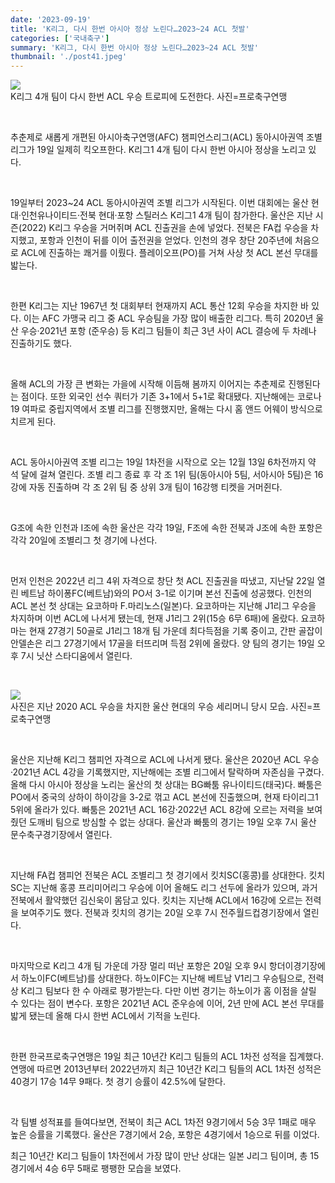 ```yaml
---
date: '2023-09-19'
title: 'K리그, 다시 한번 아시아 정상 노린다…2023~24 ACL 첫발'
categories: ['국내축구']
summary: 'K리그, 다시 한번 아시아 정상 노린다…2023~24 ACL 첫발'
thumbnail: './post41.jpeg'
---
```


![](https://imgnews.pstatic.net/image/241/2023/09/19/0003301651_001_20230919131101268.jpg?type=w647)<br/>K리그 4개 팀이 다시 한번 ACL 우승 트로피에 도전한다. 사진=프로축구연맹

<br/>

추춘제로 새롭게 개편된 아시아축구연맹(AFC) 챔피언스리그(ACL) 동아시아권역 조별 리그가 19일 일제히 킥오프한다. K리그1 4개 팀이 다시 한번 아시아 정상을 노리고 있다.

<br/>

19일부터 2023~24 ACL 동아시아권역 조별 리그가 시작된다. 이번 대회에는 울산 현대·인천유나이티드·전북 현대·포항 스틸러스 K리그1 4개 팀이 참가한다. 울산은 지난 시즌(2022) K리그 우승을 거머쥐며 ACL 진출권을 손에 넣었다. 전북은 FA컵 우승을 차지했고, 포항과 인천이 뒤를 이어 출전권을 얻었다. 인천의 경우 창단 20주년에 처음으로 ACL에 진출하는 쾌거를 이뤘다. 플레이오프(PO)를 거쳐 사상 첫 ACL 본선 무대를 밟는다.

<br/>

한편 K리그는 지난 1967년 첫 대회부터 현재까지 ACL 통산 12회 우승을 차지한 바 있다. 이는 AFC 가맹국 리그 중 ACL 우승팀을 가장 많이 배출한 리그다. 특히 2020년 울산 우승·2021년 포항 (준우승) 등 K리그 팀들이 최근 3년 사이 ACL 결승에 두 차례나 진출하기도 했다.

<br/>

올해 ACL의 가장 큰 변화는 가을에 시작해 이듬해 봄까지 이어지는 추춘제로 진행된다는 점이다. 또한 외국인 선수 쿼터가 기존 3+1에서 5+1로 확대됐다. 지난해에는 코로나19 여파로 중립지역에서 조별 리그를 진행했지만, 올해는 다시 홈 앤드 어웨이 방식으로 치르게 된다.

<br/>

ACL 동아시아권역 조별 리그는 19일 1차전을 시작으로 오는 12월 13일 6차전까지 약 석 달에 걸쳐 열린다. 조별 리그 종료 후 각 조 1위 팀(동아시아 5팀, 서아시아 5팀)은 16강에 자동 진출하며 각 조 2위 팀 중 상위 3개 팀이 16강행 티켓을 거머쥔다.

<br/>

G조에 속한 인천과 I조에 속한 울산은 각각 19일, F조에 속한 전북과 J조에 속한 포항은 각각 20일에 조별리그 첫 경기에 나선다.

<br/>

먼저 인천은 2022년 리그 4위 자격으로 창단 첫 ACL 진출권을 따냈고, 지난달 22일 열린 베트남 하이퐁FC(베트남)와의 PO서 3-1로 이기며 본선 진출에 성공했다. 인천의 ACL 본선 첫 상대는 요코하마 F.마리노스(일본)다. 요코하마는 지난해 J1리그 우승을 차지하며 이번 ACL에 나서게 됐는데, 현재 J1리그 2위(15승 6무 6패)에 올랐다. 요코하마는 현재 27경기 50골로 J1리그 18개 팀 가운데 최다득점을 기록 중이고, 간판 골잡이 안델손은 리그 27경기에서 17골을 터뜨리며 득점 2위에 올랐다. 양 팀의 경기는 19일 오후 7시 닛산 스타디움에서 열린다.

<br/>

![](https://imgnews.pstatic.net/image/241/2023/09/19/0003301651_002_20230919131101304.jpg?type=w647)<br/>사진은 지난 2020 ACL 우승을 차지한 울산 현대의 우승 세리머니 당시 모습. 사진=프로축구연맹

<br/>

울산은 지난해 K리그 챔피언 자격으로 ACL에 나서게 됐다. 울산은 2020년 ACL 우승·2021년 ACL 4강을 기록했지만, 지난해에는 조별 리그에서 탈락하며 자존심을 구겼다. 올해 다시 아시아 정상을 노리는 울산의 첫 상대는 BG빠툼 유나이티드(태국)다. 빠툼은 PO에서 중국의 상하이 하이강을 3-2로 꺾고 ACL 본선에 진출했으며, 현재 타이리그1 5위에 올라가 있다. 빠툼은 2021년 ACL 16강·2022년 ACL 8강에 오르는 저력을 보여줬던 도깨비 팀으로 방심할 수 없는 상대다. 울산과 빠툼의 경기는 19일 오후 7시 울산 문수축구경기장에서 열린다.

<br/>

지난해 FA컵 챔피언 전북은 ACL 조별리그 첫 경기에서 킷치SC(홍콩)를 상대한다. 킷치SC는 지난해 홍콩 프리미어리그 우승에 이어 올해도 리그 선두에 올라가 있으며, 과거 전북에서 활약했던 김신욱이 몸담고 있다. 킷치는 지난해 ACL에서 16강에 오르는 전력을 보여주기도 했다. 전북과 킷치의 경기는 20일 오후 7시 전주월드컵경기장에서 열린다.

<br/>

마지막으로 K리그 4개 팀 가운데 가장 멀리 떠난 포항은 20일 오후 9시 항더이경기장에서 하노이FC(베트남)를 상대한다. 하노이FC는 지난해 베트남 V1리그 우승팀으로, 전력상 K리그 팀보다 한 수 아래로 평가받는다. 다만 이번 경기는 하노이가 홈 이점을 살릴 수 있다는 점이 변수다. 포항은 2021년 ACL 준우승에 이어, 2년 만에 ACL 본선 무대를 밟게 됐는데 올해 다시 한번 ACL에서 기적을 노린다.

<br/>

한편 한국프로축구연맹은 19일 최근 10년간 K리그 팀들의 ACL 1차전 성적을 집계했다. 연맹에 따르면 2013년부터 2022년까지 최근 10년간 K리그 팀들의 ACL 1차전 성적은 40경기 17승 14무 9패다. 첫 경기 승률이 42.5%에 달한다.

<br/>

각 팀별 성적표를 들여다보면, 전북이 최근 ACL 1차전 9경기에서 5승 3무 1패로 매우 높은 승률을 기록했다. 울산은 7경기에서 2승, 포항은 4경기에서 1승으로 뒤를 이었다.

최근 10년간 K리그 팀들이 1차전에서 가장 많이 만난 상대는 일본 J리그 팀이며, 총 15경기에서 4승 6무 5패로 팽팽한 모습을 보였다.
